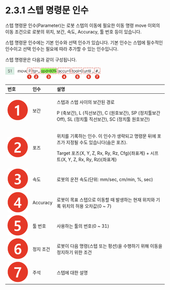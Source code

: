 # 2.3.1 스텝 명령문 인수

스텝 명령문 인수\(Parameter\)는 로봇 스텝의 이동에 필요한 이동 명령 move 이외의 이동 조건으로 로봇의 위치, 보간, 속도, Accuracy, 툴 번호 등이 있습니다.

스텝 명령문 인수에는 기본 인수와 선택 인수가 있습니다. 기본 인수는 스텝에 필수적인 인수이고 선택 인수는 필요에 따라 추가할 수 있는 인수입니다.

스텝 명령문은 다음과 같이 구성됩니다.

![](../../../.gitbook/assets/image%20%2869%29.png)



<table>
  <thead>
    <tr>
      <th style="text-align:left">&#xBC88;&#xD638;</th>
      <th style="text-align:left">&#xC778;&#xC218;</th>
      <th style="text-align:left">&#xC124;&#xBA85;</th>
    </tr>
  </thead>
  <tbody>
    <tr>
      <td style="text-align:left">
        <img src="../../../.gitbook/assets/c1.png" alt/>
      </td>
      <td style="text-align:left">&#xBCF4;&#xAC04;</td>
      <td style="text-align:left">
        <p>&#xC2A4;&#xD15D;&#xACFC; &#xC2A4;&#xD15D; &#xC0AC;&#xC774;&#xC758; &#xBCF4;&#xAC04;&#xB41C;
          &#xACBD;&#xB85C;</p>
        <p>P (&#xCD95;&#xBCF4;&#xAC04;), L (&#xC9C1;&#xC120;&#xBCF4;&#xAC04;), C
          (&#xC6D0;&#xD638;&#xBCF4;&#xAC04;), SP (&#xC815;&#xCE58;&#xD234;&#xBCF4;&#xAC04;
          Off), SL (&#xC815;&#xCE58;&#xD234; &#xC9C1;&#xC120;&#xBCF4;&#xAC04;), SC
          (&#xC815;&#xCE58;&#xD234; &#xC6D0;&#xD638;&#xBCF4;&#xAC04;)</p>
      </td>
    </tr>
    <tr>
      <td style="text-align:left">
        <img src="../../../.gitbook/assets/c2.png" alt/>
      </td>
      <td style="text-align:left">&#xD3EC;&#xC988;</td>
      <td style="text-align:left">
        <p>&#xC704;&#xCE58;&#xB97C; &#xAE30;&#xB85D;&#xD558;&#xB294; &#xC778;&#xC218;.
          &#xC774; &#xC778;&#xC218;&#xAC00; &#xC0DD;&#xB7B5;&#xB418;&#xACE0; &#xBA85;&#xB839;&#xBB38;
          &#xB4A4;&#xC5D0; &#xD3EC;&#xC988;&#xAC00; &#xC9C0;&#xC815;&#xB420; &#xC218;&#xB3C4;
          &#xC788;&#xC2B5;&#xB2C8;&#xB2E4;(&#xC228;&#xC740; &#xD3EC;&#xC988;).</p>
        <p>Target &#xD3EC;&#xC988;(X, Y, Z, Rx, Ry, Rz, Cfg){&#xC88C;&#xD45C;&#xACC4;}
          + &#xC2DC;&#xD504;&#xD2B8;(X, Y, Z, Rx, Ry, Rz){&#xC88C;&#xD45C;&#xACC4;}</p>
      </td>
    </tr>
    <tr>
      <td style="text-align:left">
        <img src="../../../.gitbook/assets/c3.png" alt/>
      </td>
      <td style="text-align:left">&#xC18D;&#xB3C4;</td>
      <td style="text-align:left">&#xB85C;&#xBD07;&#xC758; &#xC6B4;&#xC804; &#xC18D;&#xB3C4;(&#xB2E8;&#xC704;:
        mm/sec, cm/min, %, sec)</td>
    </tr>
    <tr>
      <td style="text-align:left">
        <img src="../../../.gitbook/assets/c4.png" alt/>
      </td>
      <td style="text-align:left">Accuracy</td>
      <td style="text-align:left">&#xB85C;&#xBD07;&#xC774; &#xBAA9;&#xD45C; &#xC2A4;&#xD15D;&#xC73C;&#xB85C;
        &#xC774;&#xB3D9;&#xD560; &#xB54C; &#xBC1C;&#xC0DD;&#xD558;&#xB294; &#xD604;&#xC7AC;
        &#xC704;&#xCE58;&#xC640; &#xAE30;&#xB85D; &#xC704;&#xCE58;&#xC758; &#xD5C8;&#xC6A9;
        &#xC624;&#xCC28;&#xAC12;(0 ~ 7)</td>
    </tr>
    <tr>
      <td style="text-align:left">
        <img src="../../../.gitbook/assets/c5.png" alt/>
      </td>
      <td style="text-align:left">&#xD234; &#xBC88;&#xD638;</td>
      <td style="text-align:left">&#xC0AC;&#xC6A9;&#xD558;&#xB294; &#xD234;&#xC758; &#xBC88;&#xD638;(0 ~
        31)</td>
    </tr>
    <tr>
      <td style="text-align:left">
        <img src="../../../.gitbook/assets/c6.png" alt/>
      </td>
      <td style="text-align:left">&#xC815;&#xC9C0; &#xC870;&#xAC74;</td>
      <td style="text-align:left">&#xB85C;&#xBD07;&#xC774; &#xB2E4;&#xC74C; &#xBA85;&#xB839;(&#xC2A4;&#xD15D;
        &#xB610;&#xB294; &#xD391;&#xC158;)&#xC744; &#xC218;&#xD589;&#xD558;&#xAE30;
        &#xC704;&#xD574; &#xC774;&#xB3D9;&#xC744; &#xC815;&#xC9C0;&#xD558;&#xAE30;
        &#xC704;&#xD55C; &#xC870;&#xAC74;</td>
    </tr>
    <tr>
      <td style="text-align:left">
        <img src="../../../.gitbook/assets/c7.png" alt/>
      </td>
      <td style="text-align:left">&#xC8FC;&#xC11D;</td>
      <td style="text-align:left">&#xC2A4;&#xD15D;&#xC5D0; &#xB300;&#xD55C; &#xC124;&#xBA85;</td>
    </tr>
  </tbody>
</table>

